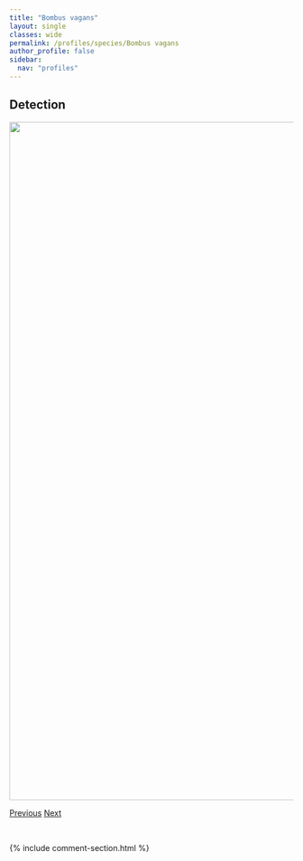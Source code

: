 ```yaml
---
title: "Bombus vagans"
layout: single
classes: wide
permalink: /profiles/species/Bombus vagans
author_profile: false
sidebar:
  nav: "profiles"
---
```


<h2>Detection</h2>

<a href="/ANBC/assets/figures/species/Bombus vagans/range-map.png">
<img src="/ANBC/assets/figures/species/Bombus vagans/range-map.png" height = "1200" width = "800">
</a>

<a href="/profiles/species/Bombus unknown" class="pagination--pager" title="PreviousName">Previous</a> <a href="/profiles/species/Braconid wasp" class="pagination--pager" title="NextName">Next</a>

<p>&nbsp;</p>

{% include comment-section.html %}
